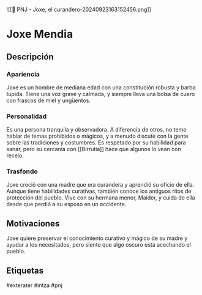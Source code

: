 ![[👤 PNJ - Joxe, el curandero-20240923163152456.png]]
# Joxe Mendia 

## Descripción
### Apariencia 
Joxe es un hombre de mediana edad con una constitución robusta y barba tupida. Tiene una voz grave y calmada, y siempre lleva una bolsa de cuero con frascos de miel y ungüentos. 
### Personalidad 
Es una persona tranquila y observadora. A diferencia de otros, no teme hablar de temas prohibidos o mágicos, y a menudo discute con la gente sobre las tradiciones y costumbres. Es respetado por su habilidad para sanar, pero su cercanía con [[Birrutia]] hace que algunos lo vean con recelo. 
### Trasfondo 
Joxe creció con una madre que era curandera y aprendió su oficio de ella. Aunque tiene habilidades curativas, también conoce los antiguos ritos de protección del pueblo. Vive con su hermana menor, Maider, y cuida de ella desde que perdió a su esposo en un accidente.  
## Motivaciones
Joxe quiere preservar el conocimiento curativo y mágico de su madre y ayudar a los necesitados, pero siente que algo oscuro está acechando el pueblo. 

## Etiquetas
#exterater #intza #pnj 